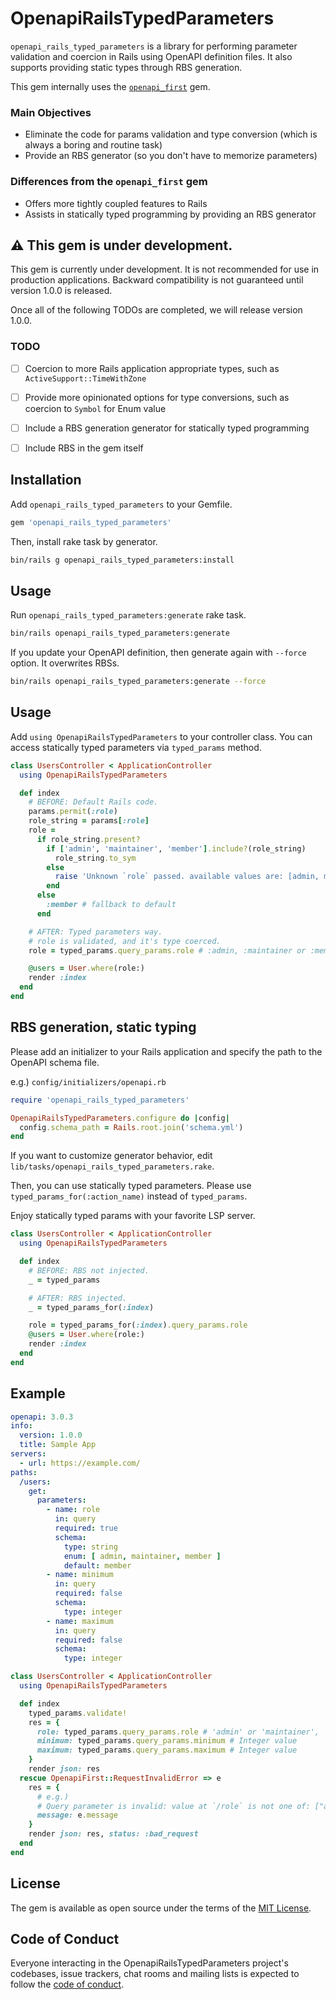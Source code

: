 # OpenapiRailsTypedParameters

`openapi_rails_typed_parameters` is a library for performing parameter validation and coercion in Rails using OpenAPI definition files. It also supports providing static types through RBS generation.

This gem internally uses the [`openapi_first`](https://github.com/ahx/openapi_first) gem.

### Main Objectives

- Eliminate the code for params validation and type conversion (which is always a boring and routine task)
- Provide an RBS generator (so you don't have to memorize parameters)

### Differences from the `openapi_first` gem

- Offers more tightly coupled features to Rails
- Assists in statically typed programming by providing an RBS generator

## :warning: This gem is under development.

This gem is currently under development. It is not recommended for use in production applications. Backward compatibility is not guaranteed until version 1.0.0 is released.

Once all of the following TODOs are completed, we will release version 1.0.0.

### TODO

- [ ] Coercion to more Rails application appropriate types, such as `ActiveSupport::TimeWithZone`
- [ ] Provide more opinionated options for type conversions, such as coercion to `Symbol` for Enum value
- [ ] Include a RBS generation generator for statically typed programming
- [ ] Include RBS in the gem itself


## Installation

Add `openapi_rails_typed_parameters` to your Gemfile.

```rb
gem 'openapi_rails_typed_parameters'
```

Then, install rake task by generator.

```sh
bin/rails g openapi_rails_typed_parameters:install
```

## Usage

Run `openapi_rails_typed_parameters:generate` rake task.

```sh
bin/rails openapi_rails_typed_parameters:generate
```

If you update your OpenAPI definition, then generate again with `--force` option. It overwrites RBSs.

```sh
bin/rails openapi_rails_typed_parameters:generate --force
```

## Usage

Add `using OpenapiRailsTypedParameters` to your controller class. You can access statically typed parameters via `typed_params` method.

```rb
class UsersController < ApplicationController
  using OpenapiRailsTypedParameters

  def index
    # BEFORE: Default Rails code.
    params.permit(:role)
    role_string = params[:role]
    role =
      if role_string.present?
        if ['admin', 'maintainer', 'member'].include?(role_string)
          role_string.to_sym
        else
          raise 'Unknown `role` passed. available values are: [admin, maintainer, member].'
        end
      else
        :member # fallback to default
      end

    # AFTER: Typed parameters way.
    # role is validated, and it's type coerced.
    role = typed_params.query_params.role # :admin, :maintainer or :member

    @users = User.where(role:)
    render :index
  end
end

```

## RBS generation, static typing

Please add an initializer to your Rails application and specify the path to the OpenAPI schema file.

e.g.) `config/initializers/openapi.rb`

```openapi.rb
require 'openapi_rails_typed_parameters'

OpenapiRailsTypedParameters.configure do |config|
  config.schema_path = Rails.root.join('schema.yml')
end
```

If you want to customize generator behavior, edit `lib/tasks/openapi_rails_typed_parameters.rake`.

Then, you can use statically typed parameters. Please use `typed_params_for(:action_name)` instead of `typed_params`.

Enjoy statically typed params with your favorite LSP server.

```rb
class UsersController < ApplicationController
  using OpenapiRailsTypedParameters

  def index
    # BEFORE: RBS not injected.
    _ = typed_params

    # AFTER: RBS injected.
    _ = typed_params_for(:index)

    role = typed_params_for(:index).query_params.role
    @users = User.where(role:)
    render :index
  end
end
```

## Example

```schema.yml
openapi: 3.0.3
info:
  version: 1.0.0
  title: Sample App
servers:
  - url: https://example.com/
paths:
  /users:
    get:
      parameters:
        - name: role
          in: query
          required: true
          schema:
            type: string
            enum: [ admin, maintainer, member ]
            default: member
        - name: minimum
          in: query
          required: false
          schema:
            type: integer
        - name: maximum
          in: query
          required: false
          schema:
            type: integer
```

```users_controller.rb
class UsersController < ApplicationController
  using OpenapiRailsTypedParameters

  def index
    typed_params.validate!
    res = {
      role: typed_params.query_params.role # 'admin' or 'maintainer',
      minimum: typed_params.query_params.minimum # Integer value
      maximum: typed_params.query_params.maximum # Integer value
    }
    render json: res
  rescue OpenapiFirst::RequestInvalidError => e
    res = {
      # e.g.)
      # Query parameter is invalid: value at `/role` is not one of: ["admin", "maintainer"]
      message: e.message
    }
    render json: res, status: :bad_request
  end
end
```


## License

The gem is available as open source under the terms of the [MIT License](https://opensource.org/licenses/MIT).

## Code of Conduct

Everyone interacting in the OpenapiRailsTypedParameters project's codebases, issue trackers, chat rooms and mailing lists is expected to follow the [code of conduct](https://github.com/supermomonga/openapi_rails_typed_parameters/blob/main/CODE_OF_CONDUCT.md).
